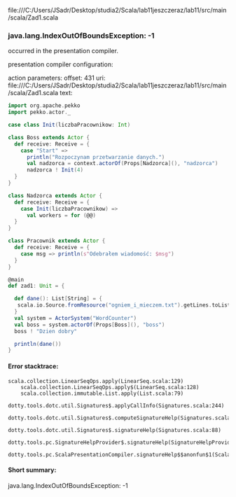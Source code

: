 file:///C:/Users/JSadr/Desktop/studia2/Scala/lab11jeszczeraz/lab11/src/main/scala/Zad1.scala
### java.lang.IndexOutOfBoundsException: -1

occurred in the presentation compiler.

presentation compiler configuration:


action parameters:
offset: 431
uri: file:///C:/Users/JSadr/Desktop/studia2/Scala/lab11jeszczeraz/lab11/src/main/scala/Zad1.scala
text:
```scala
import org.apache.pekko
import pekko.actor._

case class Init(liczbaPracownikow: Int)

class Boss extends Actor {
  def receive: Receive = {
    case "Start" =>
      println("Rozpoczynam przetwarzanie danych.")
      val nadzorca = context.actorOf(Props[Nadzorca](), "nadzorca")
      nadzorca ! Init(4)
  }
}

class Nadzorca extends Actor {
  def receive: Receive = {
    case Init(liczbaPracownikow) =>
      val workers = for (@@)
  }
}

class Pracownik extends Actor {
  def receive: Receive = {
    case msg => println(s"Odebrałem wiadomość: $msg")
  }
}

@main 
def zad1: Unit = {

  def dane(): List[String] = {
   scala.io.Source.fromResource("ogniem_i_mieczem.txt").getLines.toList
  }
  val system = ActorSystem("WordCounter")
  val boss = system.actorOf(Props[Boss](), "boss")
  boss ! "Dzien dobry"

  println(dane())
}

```



#### Error stacktrace:

```
scala.collection.LinearSeqOps.apply(LinearSeq.scala:129)
	scala.collection.LinearSeqOps.apply$(LinearSeq.scala:128)
	scala.collection.immutable.List.apply(List.scala:79)
	dotty.tools.dotc.util.Signatures$.applyCallInfo(Signatures.scala:244)
	dotty.tools.dotc.util.Signatures$.computeSignatureHelp(Signatures.scala:101)
	dotty.tools.dotc.util.Signatures$.signatureHelp(Signatures.scala:88)
	dotty.tools.pc.SignatureHelpProvider$.signatureHelp(SignatureHelpProvider.scala:47)
	dotty.tools.pc.ScalaPresentationCompiler.signatureHelp$$anonfun$1(ScalaPresentationCompiler.scala:422)
```
#### Short summary: 

java.lang.IndexOutOfBoundsException: -1